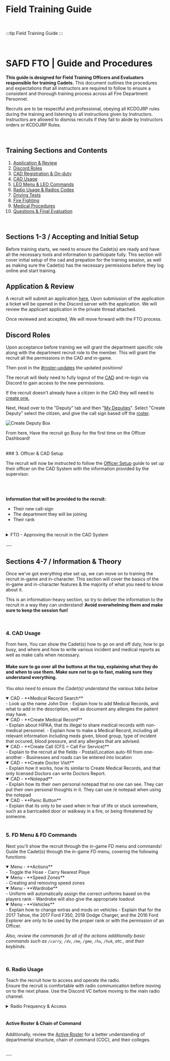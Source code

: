 # Field Training Guide

<br/>

:::tip Field Training Guide
:::

<br/>

# SAFD FTO | Guide and Procedures

**This guide is designed for Field Training Officers and Evaluators responsible for training Cadets.** This document outlines the procedures and expectations that all instructors are required to follow to ensure a consistent and thorough training process across all Fire Department Personnel. 

Recruits are to be respectful and professional, obeying all KCDOJRP rules during the training and listening to all instructions given by Instructors. Instructors are allowed to dismiss recruits if they fail to abide by Instructors orders or KCDOJRP Rules. 

<br/>

## Training Sections and Contents

1. [Application & Review](#application--review)
2. [Discord Roles](#discord-roles)
3. [CAD Registration & On-duty](#cad-registration)
4. [CAD Usage](#cad-usage)
5. [LEO Menu & LEO Commands](#leo-menu--commands)
6. [Radio Usage & Radios Codes](#radio-usage)
7. [Driving Tests](#map-knowledge--driving-test)
8. [Fire Fighting](#fire-fighting)
9. [Medical Procedures](medical-procedures)
10. [Questions & Final Evaluation](#questions--final-evaluation)

<br/>

## Sections 1-3 / Accepting and Initial Setup

Before training starts, we need to ensure the Cadet(s) are ready and have all the necessary tools and information to participate fully. This section will cover initial setup of the cad and prepation for the training session, as well as making sure the Cadet(s) has the necessary permissions before they log online and start training. 


## Application & Review

A recruit will submit an application [here](https://docs.kcdojrp.com/docs/leo/apply#application-process), Upon submission of the application a ticket will be opened in the Discord server with the application. We will review the applicant application in the private thread attached.

Once reviewed and accepted, We will move forward with the FTO process.

## Discord Roles

Upon acceptance before training we will grant the department specific role along with the department recruit role to the member.
This will grant the recruit all the permissions in the CAD and in-game.

Then post in the [#roster-updates](https://discord.com/channels/1132847710282727565/1270093499110395944) the updated positions!

The recruit will likely need to fully logout of the [CAD](https://cad.kcdojrp.com) and re-login via Discord to gain access to the new permissions.

If the recruit doesn't already have a citizen in the CAD they will need to [create one.](https://docs.kcdojrp.com/docs/cad/citizens)

Next, Head over to the "Deputy" tab and then "[My Deputies](https://cad.kcdojrp.com/officer/my-officers)". Select "Create Deputy" select the citizen, and give the call sign based off the [roster](https://docs.kcdojrp.com/docs/fire-ems/roster).

![Create Deputy Box]({3FD7C6A1-6BED-41B8-9FC5-C7D7B530B6DA}.png)

From here, Have the recruit go Busy for the first time on the Officer Dashboard!

<br/>
### 3. Officer & CAD Setup

The recruit will now be instructed to follow the [Officer Setup](/docs/law-enforcement/learning/setting-up) guide to set up their officer on the CAD System with the information provided by the supervisor.

<br/>

<br/>

**Information that will be provided to the recruit:**
- Their new call-sign
- The department they will be joining
- Their rank

<br/>

<details>
  <summary>FTO - Approving the recruit in the CAD System</summary>

  A supervisor will need to accept the officer's request to be added to the CAD System. You can do this by finding the user under `Admin > Manage Units > Pending Units` and clicking the `Approve` button.

  **Beware!** Make sure that the user has put in the correct call-sign! If they haven't, notify the user of the mistake and deny the officer request. They should re-submit their request on the CAD following the instructions in the [Deputy Setup](/docs/fire-ems/learning/setting-up) guide.

  Make sure to accept this request right before the training session starts, as we don't want the recruit to have access to the deputy side of the CAD System before their training session.
</details>

<br/>
---
<br/>

## Sections 4-7 / Information & Theory

Once we've got everything else set up, we can move on to training the recruit in-game and in-character. This section will cover the basics of the in-game and in-character features & the majority of what you need to know about it.

This is an information-heavy section, so try to deliver the information to the recruit in a way they can understand! **Avoid overwhelming them and make sure to keep the session fun!**

<br/>

### 4. CAD Usage

From here, You can show the Cadet(s) how to go on and off duty, how to go busy, and where and how to write various incident and medical reports as well as make calls when necessary. 

#### Make sure to go over all the buttons at the top, explaining what they do and when to use them. Make sure not to go to fast, making sure they understand everything. 

*You also need to ensure the Cadet(s) understand the various tabs below*

<details open>
  <summary>CAD - **Medical Record Search**</summary>
    - Look up the name John Doe
    - Explain how to add Medical Records, and what to add in the description, well as document any allergies the paitent may have. 
</details>
<details open>
  <summary>CAD - **Create Medical Record**</summary>
    - Explain about HIPAA, that its illegal to share medical records with non-medical personnel. 
    - Explain how to make a Medical Record, including all relevant information including meds given, blood group, type of incident that occured, blood pressure, and any allergies that are advised.    
</details>
<details open>
  <summary>CAD - **Create Call (CFS = Call For Service)**</summary>
    - Explain to the recruit al the fields
    - Postal/Location auto-fill from one-another
    - Businesses and roads can be entered into location
</details>
<details open>
  <summary>CAD - **Create Doctor Visit**</summary>
    - Explain how it works, how its similar to Create Medical Records, and that only licensed Doctors can write Doctors Report. 
</details>
<details open>
  <summary>CAD - **Notepad**</summary>
    - Explain how its their own personal notepad that no one can see. They can put their own personal thoughts in it. They can use /e notepad when using the notepad
</details>
<details open>
  <summary>CAD - **Panic Button**</summary>
    - Explain that its only to be used when in fear of life or stuck somewhere, such as a barricaded door or walkway in a fire, or being threatened by someone. 
</details>

<br/>

### 5. FD Menu & FD Commands

Next you'll show the recruit through the in-game FD menu and commands! Guide the Cadet(s) through the in-game FD menu, covering the following functions:

<details open>
  <summary>Menu - **Actions**</summary>
    - Toggle the Hose
    - Carry Nearest Playe
</details>
<details open>
  <summary>Menu - **Speed Zones**</summary>
    - Creating and removing speed zones
</details>
<details open>
  <summary>Menu - **Wardrobe**</summary>
    - Uniform will automatically assign the correct uniforms based on the players rank
    - Wardrobe will also give the appropriate loadout
</details>
<details open>
  <summary>Menu - **Vehicles**</summary>
    - Explain how to change extras and mods on vehicles
    - Explain that for the 2017 Tahoe, the 2017 Ford F350, 2018 Dodge Charger, and the 2016 Ford Explorer are only to be used by the proper rank or with the permission of an Officer. 
</details>

*Also, review the commands for all of the actions additionally basic commands such as  `/carry`, `/dv`, `/me`, `/gme`, `/hu`, `/huk`, etc., and their keybinds.*

<br/>

### 6. Radio Usage

Teach the recruit how to access and operate the radio.<br/>
Ensure the recruit is comfortable with radio communication before moving on to the next phase. Use the Discord VC before moving to the main radio channel. 

<details>
  <summary>Radio Frequency & Access</summary>
    - Command: `/radio`
    - Frequency: `155 MHZ`
</details>
 <br/>

#### Active Roster & Chain of Command
Additionally, review the [Active Roster](/docs/fire-ems/roster) for a better understanding of departmental structure, chain of command (COC), and their colleges.

<br/>
---
<br/>